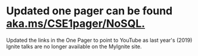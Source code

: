 # Updated one pager can be found [aka.ms/CSE1pager/NoSQL.](http://aka.ms/CSE1Pager/NoSQL)  

Updated the links in the One Pager to point to YouTube as last year's (2019) Ignite talks are no longer available on the MyIgnite site.  
